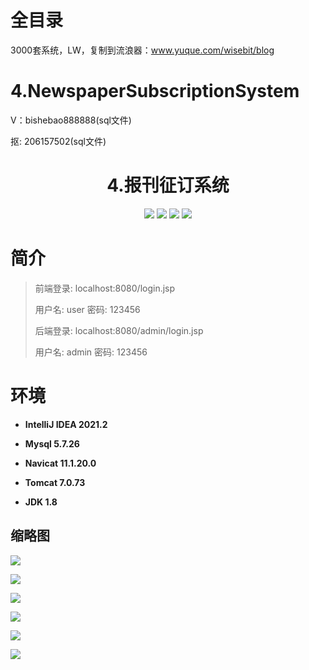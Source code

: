 # 全目录

3000套系统，LW，复制到流浪器：www.yuque.com/wisebit/blog


# 4.NewspaperSubscriptionSystem


<p>V：bishebao888888(sql文件)</p>
<p>抠: 206157502(sql文件)</p>

<p><h1 align="center">4.报刊征订系统</h1></p>

<p align="center">
	<img src="https://img.shields.io/badge/jdk-1.8-orange.svg"/>
    <img src="https://img.shields.io/badge/servlte-1.8-lightgrey.svg"/>
    <img src="https://img.shields.io/badge/jdbc-3.x-blue.svg"/>
    <img src="https://img.shields.io/badge/jsp-3.x-brightgreen.svg"/>
</p>

# 简介
>
> 
> 
> 前端登录: localhost:8080/login.jsp
> 
> 用户名: user   密码: 123456
> 
> 后端登录: localhost:8080/admin/login.jsp
>
> 用户名: admin   密码: 123456
> 



# 环境

- <b>IntelliJ IDEA 2021.2</b>

- <b>Mysql 5.7.26</b>

- <b>Navicat  11.1.20.0</b>

- <b>Tomcat 7.0.73</b>

- <b>JDK 1.8</b>


## 缩略图

![](https://bitwise.oss-cn-heyuan.aliyuncs.com/2024/9/10/16b3cdad-10a9-4449-a620-22e126a67c9d.png)

![](https://bitwise.oss-cn-heyuan.aliyuncs.com/2024/9/10/5c5919ca-43ea-4b56-a19d-4471e58fe9d7.png)

![](https://bitwise.oss-cn-heyuan.aliyuncs.com/2024/9/10/659c364e-cf80-478c-ab33-843288000160.png)

![](https://bitwise.oss-cn-heyuan.aliyuncs.com/2024/9/10/29f5cea1-3fc5-4557-9b9f-343dcdc8575b.png)

![](https://bitwise.oss-cn-heyuan.aliyuncs.com/2024/9/10/17d04106-dc7a-4cd5-bba1-db08a72fbd95.png)

![](https://bitwise.oss-cn-heyuan.aliyuncs.com/2024/9/10/dda513f2-caa4-4f02-b7c9-79617478dad7.png)


